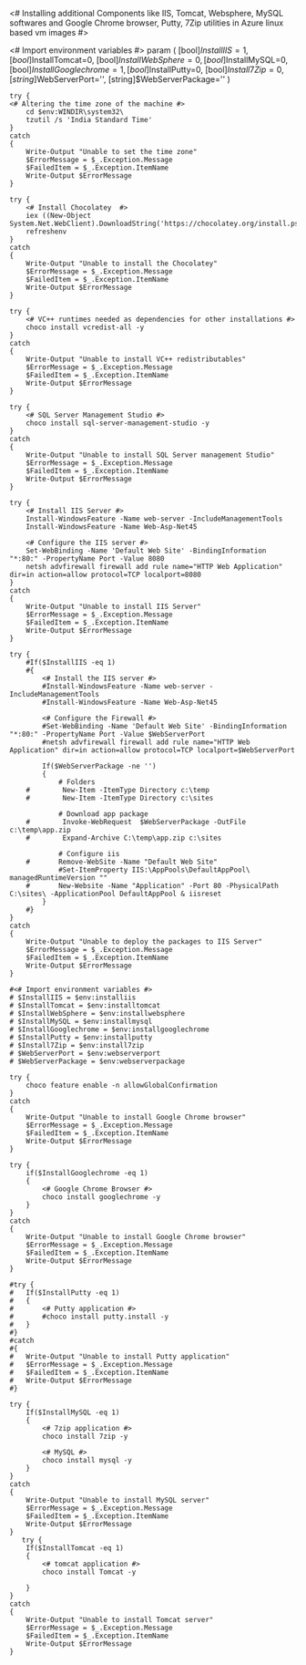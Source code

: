 <# Installing additional Components like
	IIS, Tomcat, Websphere, MySQL softwares and
	Google Chrome browser, Putty, 7Zip utilities
	in Azure linux based vm images
#>

<# Import environment variables #>
 param
	(
		[bool]$InstallIIS=1,
		[bool]$InstallTomcat=0,
		[bool]$InstallWebSphere=0,
		[bool]$InstallMySQL=0,
		[bool]$InstallGooglechrome=1,
		[bool]$InstallPutty=0,
		[bool]$Install7Zip=0,
		[string]$WebServerPort='',
		[string]$WebServerPackage=''
	)

	try {
	<# Altering the time zone of the machine #>
		cd $env:WINDIR\system32\
		tzutil /s 'India Standard Time'
	}
	catch
	{
		Write-Output "Unable to set the time zone"
		$ErrorMessage = $_.Exception.Message
		$FailedItem = $_.Exception.ItemName
		Write-Output $ErrorMessage
	}

	try {
		<# Install Chocolatey  #>
		iex ((New-Object System.Net.WebClient).DownloadString('https://chocolatey.org/install.ps1'))
		refreshenv
	}
	catch
	{
		Write-Output "Unable to install the Chocolatey"
		$ErrorMessage = $_.Exception.Message
		$FailedItem = $_.Exception.ItemName
		Write-Output $ErrorMessage
	}

	try {
		<# VC++ runtimes needed as dependencies for other installations #>
		choco install vcredist-all -y
	}
	catch
	{
		Write-Output "Unable to install VC++ redistributables"
		$ErrorMessage = $_.Exception.Message
		$FailedItem = $_.Exception.ItemName
		Write-Output $ErrorMessage
	}

	try {
		<# SQL Server Management Studio #>
		choco install sql-server-management-studio -y
	}
	catch
	{
		Write-Output "Unable to install SQL Server management Studio"
		$ErrorMessage = $_.Exception.Message
		$FailedItem = $_.Exception.ItemName
		Write-Output $ErrorMessage
	}
		
	try {
		<# Install IIS Server #>
		Install-WindowsFeature -Name web-server -IncludeManagementTools
		Install-WindowsFeature -Name Web-Asp-Net45

		<# Configure the IIS server #>
		Set-WebBinding -Name 'Default Web Site' -BindingInformation "*:80:" -PropertyName Port -Value 8080
		netsh advfirewall firewall add rule name="HTTP Web Application" dir=in action=allow protocol=TCP localport=8080
	}
	catch
	{
		Write-Output "Unable to install IIS Server"
		$ErrorMessage = $_.Exception.Message
		$FailedItem = $_.Exception.ItemName
		Write-Output $ErrorMessage
	}

	try {
		#If($InstallIIS -eq 1)
		#{
			<# Install the IIS server #>
			#Install-WindowsFeature -Name web-server -IncludeManagementTools
			#Install-WindowsFeature -Name Web-Asp-Net45

			<# Configure the Firewall #>
			#Set-WebBinding -Name 'Default Web Site' -BindingInformation "*:80:" -PropertyName Port -Value $WebServerPort
			#netsh advfirewall firewall add rule name="HTTP Web Application" dir=in action=allow protocol=TCP localport=$WebServerPort

			If($WebServerPackage -ne '')
			{
				# Folders
		#        New-Item -ItemType Directory c:\temp
		#        New-Item -ItemType Directory c:\sites

				# Download app package
		#        Invoke-WebRequest  $WebServerPackage -OutFile c:\temp\app.zip
		#        Expand-Archive C:\temp\app.zip c:\sites

				# Configure iis
		#       Remove-WebSite -Name "Default Web Site"
				#Set-ItemProperty IIS:\AppPools\DefaultAppPool\ managedRuntimeVersion ""
		#       New-Website -Name "Application" -Port 80 -PhysicalPath C:\sites\ -ApplicationPool DefaultAppPool & iisreset
			}
		#}
	}
	catch
	{
		Write-Output "Unable to deploy the packages to IIS Server"
		$ErrorMessage = $_.Exception.Message
		$FailedItem = $_.Exception.ItemName
		Write-Output $ErrorMessage
	}

	#<# Import environment variables #>
	# $InstallIIS = $env:installiis
	# $InstallTomcat = $env:installtomcat
	# $InstallWebSphere = $env:installwebsphere
	# $InstallMySQL = $env:installmysql
	# $InstallGooglechrome = $env:installgooglechrome
	# $InstallPutty = $env:installputty
	# $Install7Zip = $env:install7zip
	# $WebServerPort = $env:webserverport
	# $WebServerPackage = $env:webserverpackage

	try {
		choco feature enable -n allowGlobalConfirmation
	}
	catch
	{
		Write-Output "Unable to install Google Chrome browser"
		$ErrorMessage = $_.Exception.Message
		$FailedItem = $_.Exception.ItemName
		Write-Output $ErrorMessage
	}

	try {
		if($InstallGooglechrome -eq 1)
		{
			<# Google Chrome Browser #>
			choco install googlechrome -y
		}
	}
	catch
	{
		Write-Output "Unable to install Google Chrome browser"
		$ErrorMessage = $_.Exception.Message
		$FailedItem = $_.Exception.ItemName
		Write-Output $ErrorMessage
	}

	#try {
	#	If($InstallPutty -eq 1)
	#	{
	#		<# Putty application #>
	#		#choco install putty.install -y
	#	}
	#}
	#catch
	#{
	#	Write-Output "Unable to install Putty application"
	#	$ErrorMessage = $_.Exception.Message
	#	$FailedItem = $_.Exception.ItemName
	#	Write-Output $ErrorMessage
	#}

	try {
		If($InstallMySQL -eq 1)
		{
			<# 7zip application #>
			choco install 7zip -y

			<# MySQL #>
			choco install mysql -y
		}
	}
	catch
	{
		Write-Output "Unable to install MySQL server"
		$ErrorMessage = $_.Exception.Message
		$FailedItem = $_.Exception.ItemName
		Write-Output $ErrorMessage
	}
       try {
		If($InstallTomcat -eq 1)
		{
			<# tomcat application #>
			choco install Tomcat -y
			
		}
	}
	catch
	{
		Write-Output "Unable to install Tomcat server"
		$ErrorMessage = $_.Exception.Message
		$FailedItem = $_.Exception.ItemName
		Write-Output $ErrorMessage
	}
